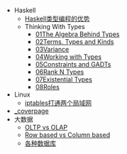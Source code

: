   - Haskell
    - [Haskell类型编程的优势](/Haskell/Haskell类型编程的优势.md)
    - Thinking With Types
      - [01The Algebra Behind Types](/Haskell/Thinking%20With%20Types/01The%20Algebra%20Behind%20Types.md)
      - [02Terms, Types and Kinds](/Haskell/Thinking%20With%20Types/02Terms,%20Types%20and%20Kinds.md)
      - [03Variance](/Haskell/Thinking%20With%20Types/03Variance.md)
      - [04Working with Types](/Haskell/Thinking%20With%20Types/04Working%20with%20Types.md)
      - [05Constraints and GADTs](/Haskell/Thinking%20With%20Types/05Constraints%20and%20GADTs.md)
      - [06Rank N Types](/Haskell/Thinking%20With%20Types/06Rank-N%20Types.md)
      - [07Existential Types](/Haskell/Thinking%20With%20Types/07Existential%20Types.md)
      - [08Roles](/Haskell/Thinking%20With%20Types/08Roles.md)
  - Linux
    - [iptables打通两个局域网](/Linux/iptables打通两个局域网.md)
  - [_coverpage](/_coverpage.md)
  - 大数据
    - [OLTP vs OLAP](/大数据/OLTP%20vs%20OLAP.md)
    - [Row based vs Column based](/大数据/Row-based%20vs%20Column-based.md)
    - [各种数据库](/大数据/各种数据库.md)